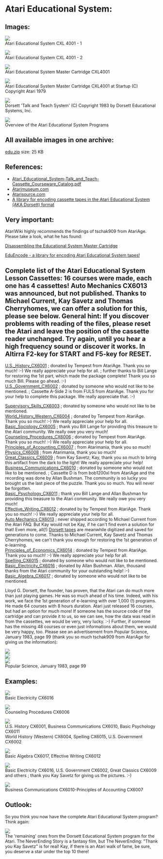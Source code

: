 # Atari Educational System:  
## Images:  
![](attachments/Atari+Educational+System+CXL+4001-1.jpg)  
Atari Educational System CXL 4001 - 1  
  
  
![](attachments/Atari+Educational+System+CXL+4001-2.jpg)  
Atari Educational System CXL 4001 - 2  
  
  
![](attachments/Educational+System+Cartridge.jpg)  
Atari Educational System Master Cartridge CXL4001  
  
  
![](attachments/Atari+Educational+System-Start.jpg)  
Atari Educational System Master Cartridge CXL4001 at Startup (C) Copyright Atari 1979  
  
  
![](attachments/Dorsett.jpg)  
Dorsett 'Talk and Teach System' (C) Copyright 1983 by Dorsett Educational Systems, Inc.  
  
  
![](attachments/Overview.jpg)  
Overview of the Atari Educational System Programs  
  
  
## All available images in one archive:  
[edu.zip](attachments/edu.zip) size: 25 KB  
  
## References:  
- [Atari_Educational_System-Talk_and_Teach-Cassette_Courseware_Catalog.pdf](attachments/Atari_Educational_System-Talk_and_Teach-Cassette_Courseware_Catalog.pdf)  
- [Atarimuseum.com](http://www.atarimuseum.com/atarieducation/education-menu/edu-menu.htm)  
- [Atarisource.com](http://www.atarisource.com/collection.htm)  
- [A library for encoding cassette tapes in the Atari Educational System (AKA Dorsett) format](https://github.com/tschak909/eduencode)  
## Very important:  
AtariWiki highly recommends the findings of tschak909 from AtariAge. Please take a look, what he has found:  
  
[Disassembling the Educational System Master Cartridge](http://atariage.com/forums/topic/237822-disassembling-the-educational-system-master-cartridge/)  
  
[EduEncode - a library for encoding Atari Educational System tapes!](http://atariage.com/forums/topic/238262-eduencode-a-library-for-encoding-atari-educational-system-tapes/)  
  
## Complete list of the Atari Educational System Lesson Cassettes: 16 courses were made, each one has 4 cassettes! Auto Mechanics CX6013 was announced, but not published. Thanks to Michael Current, Kay Savetz and Thomas Cherryhomes, we can offer a solution for this, please see below. General hint: If you discover problems with reading of the files, please reset the Atari and leave the position of the cassette reader unchanged. Try again, until you hear a high frequency sound or discover it works. In Altirra F2-key for START and F5-key for RESET.  
  
[U.S._History_CX6001](../U.S._History_CX6001/index.md) ; donated by Tempest from AtariAge. Thank you so much! :-) We really appreciate your help for all. ; further thanks to Bill Lange for restoring the 1st part, which made the package complete! Thank you so much Bill. Please go ahead. :-)  
[U.S._Government_CX6002](../U.S._Government_CX6002/index.md) ; donated by someone who would not like to be mentioned. ; Cassette A-Side 2 is from FULS from AtariAge. Thank you for your help to complete this package. We really appreciate that. :-)  
  
[Supervisory_Skills_CX6003](../Supervisory_Skills_CX6003/index.md) ; donated by someone who would not like to be mentioned.  
[World_History_Western_CX6004](../World_History_Western_CX6004/index.md) ; donated by Tempest from AtariAge. Thank you so much! :-) We really appreciate your help for all.  
[Basic_Sociology_CX6005](../Basic_Sociology_CX6005/index.md) ; thank you Bill Lange for providing this treasure to the Atari community. We really owe you very much!  
[Counseling_Procedures_CX6006](../Counseling_Procedures_CX6006/index.md) ; donated by Tempest from AtariAge. Thank you so much! :-) We really appreciate your help for all.  
[Principles_of_Accounting_CX6007](../Principles_of_Accounting_CX6007/index.md) ; from Atarimania, thank you so much!  
[Physics_CX6008](../Physics_CX6008/index.md) ; from Atarimania, thank you so much!  
[Great_Classics_CX6009](../Great_Classics_CX6009/index.md) ; from Kay Savetz; Kay, thank you so much to bring this artifact from the dark to the light! We really appreciate your help!  
[Business_Communications_CX6010](../Business_Communications_CX6010/index.md) ; donated by someone who would not like to be mentioned. ; Cassette D is from bob1200xl from AtariAge and the recording was done by Allan Bushman. The community is so lucky you brought us the last piece of the puzzle. Thank you so much. You will never be forgotten.  
[Basic_Psychology_CX6011](../Basic_Psychology_CX6011/index.md) ; thank you Bill Lange and Allan Bushman for providing this treasure to the Atari community. We really owe you very much!  
[Effective_Writing_CX6012](../Effective_Writing_CX6012/index.md) ; donated by by Tempest from AtariAge. Thank you so much! :-) We really appreciate your help for all.  
[Auto Mechanics CX6013](../Auto_Mechanics_KA/index.md) ; never shipped according to Michael Current from the Atari FAQ. But Kay would not be Kay, if he can't find even a solution for that! Even more, all(!) [Dorsett tapes](../Dorsett_Educational_System_Lesson_Cassettes/index.md) are meanwhile digitized and saved for generations to come. Thanks to Michael Current, Kay Savetz and Thomas Cherryhomes, we can't thank you enough for restoring the 1st generation of e-learning.  
[Principles_of_Economics_CX6014](../Principles_of_Economics_CX6014/index.md) ; donated by Tempest from AtariAge. Thank you so much! :-) We really appreciate your help for all.  
[Spelling_CX6015](../Spelling_CX6015/index.md) ; donated by someone who would not like to be mentioned.  
[Basic_Electricity_CX6016](../Basic_Electricity_CX6016/index.md) ; donated by Allan Bushman. Allan, thousand thanks from the Atari community for your outstanding help! :-)  
[Basic_Algebra_CX6017](../Basic_Algebra_CX6017/index.md) ; donated by someone who would not like to be mentioned.  
  
Lloyd G. Dorsett, the founder, has proven, that the Atari can do much more than just playing games. He was so much ahead of his time. Indeed, with his work, we face the 1st generation of e-learning with over 1,000 (!) programs. He made 64 courses with 8 hours duration. Atari just released 16 courses, but had an option for much more! If someone has the source code of the cartridge and can provide it to us, so we can see, how the data was read in from the cassettes, we would be very, very lucky. :-) Further, if someone has the missing 48 courses or even just informations about them, we would be very happy, too. Please see an advertisement from Popular Science, January 1983, page 99 (thank you so much tschak909 from AtariAge for giving us the information):  
  
![](attachments/part1.jpg)  
![](attachments/part2.jpg)  
![](attachments/part3.jpg)  
Popular Science, January 1983, page 99  
  
## Examples:  
![](attachments/Basic+Electricity+CX6016_.jpg)  
Basic Electricity CX6016  
  
  
![](attachments/Atari+Educational+System+Lesson-Counseling+Procedures+CX6006.jpg)  
Counseling Procedures CX6006  
  
  
![](attachments/1.jpg)  
U.S. History CX6001, Business Communications CX6010, Basic Psychology CX6011  
World History (Western) CX6004, Spelling CX6015, U.S. Government CX6002  
  
  
![](attachments/2.jpg)  
Basic Algebra CX6017, Effective Writing CX6012  
  
  
![](attachments/Atari+Educational+System+Lesson+Cassettes-Kay+Savetz2.jpg)  
Basic Electricity CX6016, U.S. Government CX6002, Great Classics CX6009 and others ; thank you Kay Savetz for giving us the pictures. :-)  
  
  
![](attachments/Business+Communications+CX6010-Principles+of+Accounting+CX6007.jpg)  
Business Communications CX6010-Principles of Accounting CX6007  
  
## Outlook:  
So you think you now have the complete Atari Educational System program? Think again:  
  
![](attachments/45packages.jpg)  
The 'remaining' ones from the Dorsett Educational System program for the Atari. The NeverEnding Story is a fantasy film, but The NeverEnding: "Thank you Kay Savetz" is for real! Kay, if there is an Atari walk of fame, be sure, you deserve a star under the top 10 there!  
